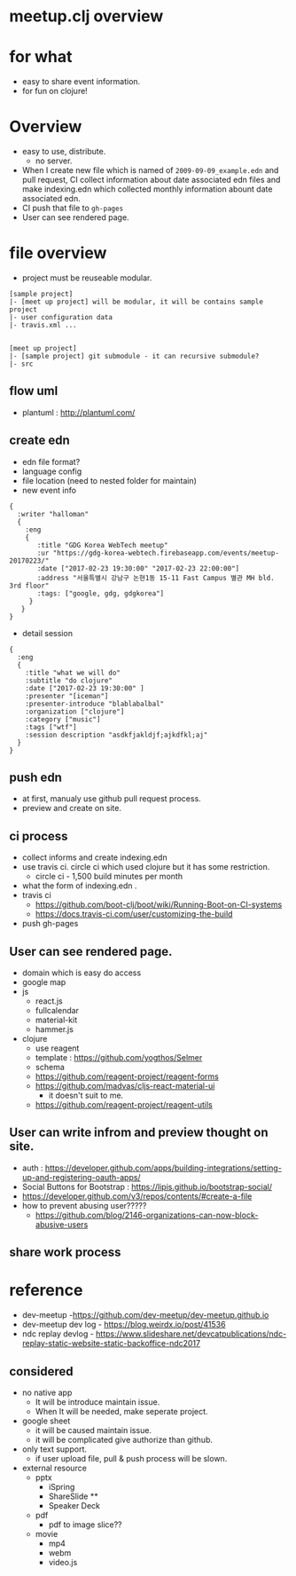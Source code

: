 meetup.clj overview
===================

# for what
* easy to share event information.
* for fun on clojure!

# Overview
* easy to use, distribute.
    * no server.
* When I create new file which is named of  `2009-09-09_example.edn` and pull request, CI collect information about date associated edn files and make indexing.edn which collected monthly information abount date associated edn.
* CI push that file to `gh-pages`
* User can see rendered page.

# file overview
* project must be reuseable modular.

```tree
[sample project]
|- [meet up project] will be modular, it will be contains sample project
|- user configuration data
|- travis.xml ...


[meet up project]
|- [sample project] git submodule - it can recursive submodule?
|- src
```

## flow uml
* plantuml : http://plantuml.com/

## create edn
* edn file format?
* language config
* file location (need to nested folder for maintain)
* new event info

```edn
{
  :writer "halloman"
  {
    :eng
    {
       :title "GDG Korea WebTech meetup"
       :ur "https://gdg-korea-webtech.firebaseapp.com/events/meetup-20170223/"
       :date ["2017-02-23 19:30:00" "2017-02-23 22:00:00"]
       :address "서울특별시 강남구 논현1동 15-11 Fast Campus 별관 MH bld. 3rd floor"
       :tags: ["google, gdg, gdgkorea"]
     }
   }
}
```

* detail session

```edn
{
  :eng
  {
    :title "what we will do"
    :subtitle "do clojure"
    :date ["2017-02-23 19:30:00" ]
    :presenter "[iceman"]
    :presenter-introduce "blablabalbal"
    :organization ["clojure"]
    :category ["music"]
    :tags ["wtf"]
    :session description "asdkfjakldjf;ajkdfkl;aj"
  }
}
```

## push edn
* at first, manualy use github pull request process.
* preview and create on site.


## ci process
* collect informs and create indexing.edn
* use travis ci. circle ci which used clojure but it has some restriction.
    * circle ci - 1,500 build minutes per month
* what the form of indexing.edn .
* travis ci
    * https://github.com/boot-clj/boot/wiki/Running-Boot-on-CI-systems
    * https://docs.travis-ci.com/user/customizing-the-build
* push gh-pages


## User can see rendered page.
* domain which is easy do access
* google map
* js
    * react.js
    * fullcalendar
    * material-kit
    * hammer.js
* clojure
    * use reagent
    * template : https://github.com/yogthos/Selmer
    * schema
    * https://github.com/reagent-project/reagent-forms
    * https://github.com/madvas/cljs-react-material-ui
      * it doesn't suit to me.
    * https://github.com/reagent-project/reagent-utils


## User can write infrom and preview thought on site.
* auth : https://developer.github.com/apps/building-integrations/setting-up-and-registering-oauth-apps/
* Social Buttons for Bootstrap : https://lipis.github.io/bootstrap-social/
* https://developer.github.com/v3/repos/contents/#create-a-file
* how to prevent abusing user?????
    * https://github.com/blog/2146-organizations-can-now-block-abusive-users

## share work process

# reference
* dev-meetup -https://github.com/dev-meetup/dev-meetup.github.io
* dev-meetup  dev log - https://blog.weirdx.io/post/41536
* ndc replay devlog - https://www.slideshare.net/devcatpublications/ndc-replay-static-website-static-backoffice-ndc2017


## considered
* no native app
    * It will be introduce maintain issue.
    * When It will be needed, make seperate project.
* google sheet
    * it will be caused maintain issue.
    * it will be complicated give authorize than github.
* only text support.
    * if user upload file, pull & push process will be slown.
* external resource
    * pptx
        * iSpring
        * ShareSlide **
        * Speaker Deck
    * pdf
        * pdf to image slice??
    * movie
        * mp4
        * webm
        * video.js
